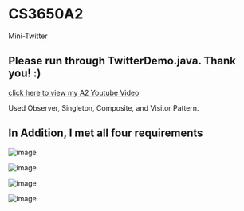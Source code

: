 # CS3650A2
Mini-Twitter

## Please run through TwitterDemo.java. Thank you! :)

[click here to view my A2 Youtube Video](https://youtu.be/WQuK03qFj3M)

Used Observer, Singleton, Composite, and Visitor Pattern. 

## In Addition, I met all four requirements

![image](https://github.com/yngerges-pro/CS3650A2/assets/102266055/3d016da0-775f-4f6d-9599-bf48e5c985e2)

![image](https://github.com/yngerges-pro/CS3650A2/assets/102266055/8a9d5212-be13-440f-99e2-8ddc7806d9ff)

![image](https://github.com/yngerges-pro/CS3650A2/assets/102266055/036305c7-4e1f-40b5-a0d9-439effe0f1f9)

![image](https://github.com/yngerges-pro/CS3650A2/assets/102266055/dfca6305-ccf8-4327-9fc9-c23c26bf0100)







